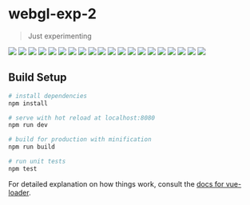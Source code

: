 # webgl-exp-2

> Just experimenting

![](https://github.com/Lokua/webgl-exp-2/blob/master/images/000.png)
![](https://github.com/Lokua/webgl-exp-2/blob/master/images/001.png)
![](https://github.com/Lokua/webgl-exp-2/blob/master/images/002.png)
![](https://github.com/Lokua/webgl-exp-2/blob/master/images/003.png)
![](https://github.com/Lokua/webgl-exp-2/blob/master/images/004.png)
![](https://github.com/Lokua/webgl-exp-2/blob/master/images/005.png)
![](https://github.com/Lokua/webgl-exp-2/blob/master/images/006.png)
![](https://github.com/Lokua/webgl-exp-2/blob/master/images/007.png)
![](https://github.com/Lokua/webgl-exp-2/blob/master/images/008.png)
![](https://github.com/Lokua/webgl-exp-2/blob/master/images/009.png)
![](https://github.com/Lokua/webgl-exp-2/blob/master/images/010.png)
![](https://github.com/Lokua/webgl-exp-2/blob/master/images/011.png)
![](https://github.com/Lokua/webgl-exp-2/blob/master/images/012.png)
![](https://github.com/Lokua/webgl-exp-2/blob/master/images/013.png)
![](https://github.com/Lokua/webgl-exp-2/blob/master/images/014.png)
![](https://github.com/Lokua/webgl-exp-2/blob/master/images/015.png)
![](https://github.com/Lokua/webgl-exp-2/blob/master/images/016.png)
![](https://github.com/Lokua/webgl-exp-2/blob/master/images/017.png)
![](https://github.com/Lokua/webgl-exp-2/blob/master/images/018.png)
![](https://github.com/Lokua/webgl-exp-2/blob/master/images/019.png)

## Build Setup

``` bash
# install dependencies
npm install

# serve with hot reload at localhost:8080
npm run dev

# build for production with minification
npm run build

# run unit tests
npm test
```

For detailed explanation on how things work, consult the [docs for vue-loader](http://vuejs.github.io/vue-loader).
